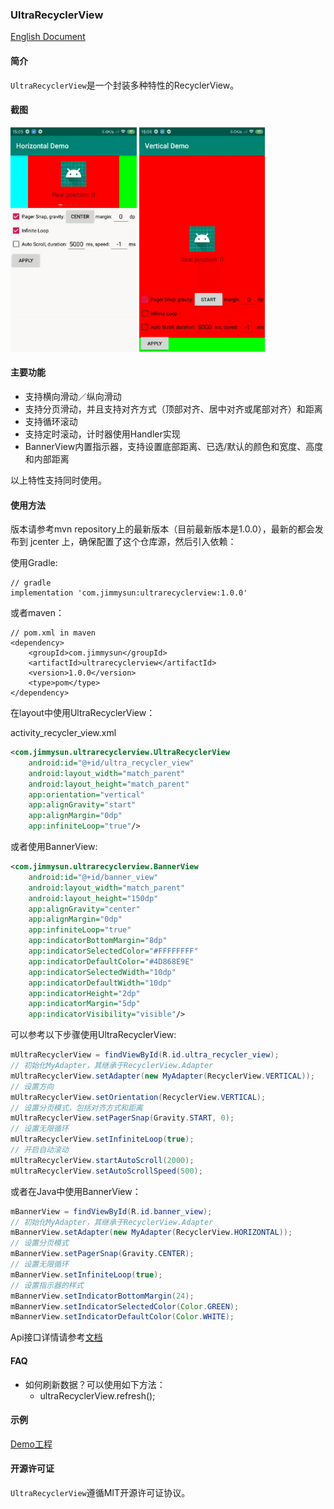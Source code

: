 ### UltraRecyclerView

[English Document](README.md)

#### 简介
`UltraRecyclerView`是一个封装多种特性的RecyclerView。

#### 截图
<img src="images/horizontal.gif" width="40%" height="40%"/>
<img src="images/vertical.gif" width="40%" height="40%"/>

#### 主要功能

* 支持横向滑动／纵向滑动
* 支持分页滑动，并且支持对齐方式（顶部对齐、居中对齐或尾部对齐）和距离
* 支持循环滚动
* 支持定时滚动，计时器使用Handler实现
* BannerView内置指示器，支持设置底部距离、已选/默认的颜色和宽度、高度和内部距离

以上特性支持同时使用。

#### 使用方法

版本请参考mvn repository上的最新版本（目前最新版本是1.0.0），最新的都会发布到 jcenter 上，确保配置了这个仓库源，然后引入依赖：

使用Gradle:

```
// gradle
implementation 'com.jimmysun:ultrarecyclerview:1.0.0'
```
或者maven：

```
// pom.xml in maven
<dependency>
	<groupId>com.jimmysun</groupId>
	<artifactId>ultrarecyclerview</artifactId>
	<version>1.0.0</version>
	<type>pom</type>
</dependency>
```

在layout中使用UltraRecyclerView：

activity_recycler_view.xml

```xml
<com.jimmysun.ultrarecyclerview.UltraRecyclerView
    android:id="@+id/ultra_recycler_view"
    android:layout_width="match_parent"
    android:layout_height="match_parent"
    app:orientation="vertical"
    app:alignGravity="start"
    app:alignMargin="0dp"
    app:infiniteLoop="true"/>
```

或者使用BannerView:

```xml
<com.jimmysun.ultrarecyclerview.BannerView
    android:id="@+id/banner_view"
    android:layout_width="match_parent"
    android:layout_height="150dp"
    app:alignGravity="center"
    app:alignMargin="0dp"
    app:infiniteLoop="true"
    app:indicatorBottomMargin="8dp"
    app:indicatorSelectedColor="#FFFFFFFF"
    app:indicatorDefaultColor="#4D868E9E"
    app:indicatorSelectedWidth="10dp"
    app:indicatorDefaultWidth="10dp"
    app:indicatorHeight="2dp"
    app:indicatorMargin="5dp"
    app:indicatorVisibility="visible"/>
```

可以参考以下步骤使用UltraRecyclerView:

```java
mUltraRecyclerView = findViewById(R.id.ultra_recycler_view);
// 初始化MyAdapter，其继承于RecyclerView.Adapter
mUltraRecyclerView.setAdapter(new MyAdapter(RecyclerView.VERTICAL));
// 设置方向
mUltraRecyclerView.setOrientation(RecyclerView.VERTICAL);
// 设置分页模式，包括对齐方式和距离
mUltraRecyclerView.setPagerSnap(Gravity.START, 0);
// 设置无限循环
mUltraRecyclerView.setInfiniteLoop(true);
// 开启自动滚动
mUltraRecyclerView.startAutoScroll(2000);
mUltraRecyclerView.setAutoScrollSpeed(500);
```

或者在Java中使用BannerView：

```java
mBannerView = findViewById(R.id.banner_view);
// 初始化MyAdapter，其继承于RecyclerView.Adapter
mBannerView.setAdapter(new MyAdapter(RecyclerView.HORIZONTAL));
// 设置分页模式
mBannerView.setPagerSnap(Gravity.CENTER);
// 设置无限循环
mBannerView.setInfiniteLoop(true);
// 设置指示器的样式
mBannerView.setIndicatorBottomMargin(24);
mBannerView.setIndicatorSelectedColor(Color.GREEN);
mBannerView.setIndicatorDefaultColor(Color.WHITE);
```

Api接口详情请参考[文档](ATTRIBUTES-ch.md)

#### FAQ
* 如何刷新数据？可以使用如下方法：
    * ultraRecyclerView.refresh();

#### 示例

[Demo工程](https://github.com/jimmysuncpt/UltraRecyclerView/tree/master/demo)

#### 开源许可证
`UltraRecyclerView`遵循MIT开源许可证协议。
